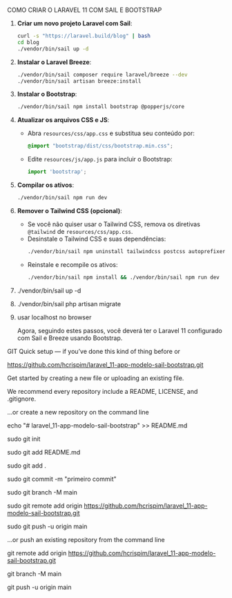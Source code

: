 COMO CRIAR O LARAVEL 11 COM SAIL E BOOTSTRAP

1. **Criar um novo projeto Laravel com Sail**:
   ```bash
   curl -s "https://laravel.build/blog" | bash
   cd blog
   ./vendor/bin/sail up -d
   ```

2. **Instalar o Laravel Breeze**:
   ```bash
   ./vendor/bin/sail composer require laravel/breeze --dev
   ./vendor/bin/sail artisan breeze:install
   ```

3. **Instalar o Bootstrap**:
   ```bash
   ./vendor/bin/sail npm install bootstrap @popperjs/core
   ```

4. **Atualizar os arquivos CSS e JS**:
    - Abra `resources/css/app.css` e substitua seu conteúdo por:
      ```css
      @import "bootstrap/dist/css/bootstrap.min.css";
      ```
    - Edite `resources/js/app.js` para incluir o Bootstrap:
      ```javascript
      import 'bootstrap';
      ```

5. **Compilar os ativos**:
   ```bash
   ./vendor/bin/sail npm run dev
   ```

6. **Remover o Tailwind CSS (opcional)**:
    - Se você não quiser usar o Tailwind CSS, remova os diretivas `@tailwind` de `resources/css/app.css`.
    - Desinstale o Tailwind CSS e suas dependências:
      ```bash
      ./vendor/bin/sail npm uninstall tailwindcss postcss autoprefixer
      ```
    - Reinstale e recompile os ativos:
      ```bash
      ./vendor/bin/sail npm install && ./vendor/bin/sail npm run dev
      ```
7. ./vendor/bin/sail up -d

8. ./vendor/bin/sail php artisan migrate

9. usar localhost no browser

   Agora, seguindo estes passos, você deverá ter o Laravel 11 configurado com Sail e Breeze
   usando Bootstrap.

GIT
Quick setup — if you’ve done this kind of thing before or

https://github.com/hcrispim/laravel_11-app-modelo-sail-bootstrap.git

Get started by creating a new file or uploading an existing file. 

We recommend every repository include a README, LICENSE, and .gitignore.

…or create a new repository on the command line

echo "# laravel_11-app-modelo-sail-bootstrap" >> README.md

sudo git init

sudo git add README.md

sudo git add .

sudo git commit -m "primeiro commit"

sudo git branch -M main

sudo git remote add origin https://github.com/hcrispim/laravel_11-app-modelo-sail-bootstrap.git

sudo git push -u origin main

…or push an existing repository from the command line

git remote add origin https://github.com/hcrispim/laravel_11-app-modelo-sail-bootstrap.git

git branch -M main

git push -u origin main
